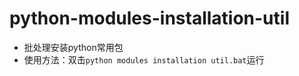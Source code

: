 # python-modules-installation-util
* 批处理安装python常用包
* 使用方法：双击`python modules installation util.bat`运行
